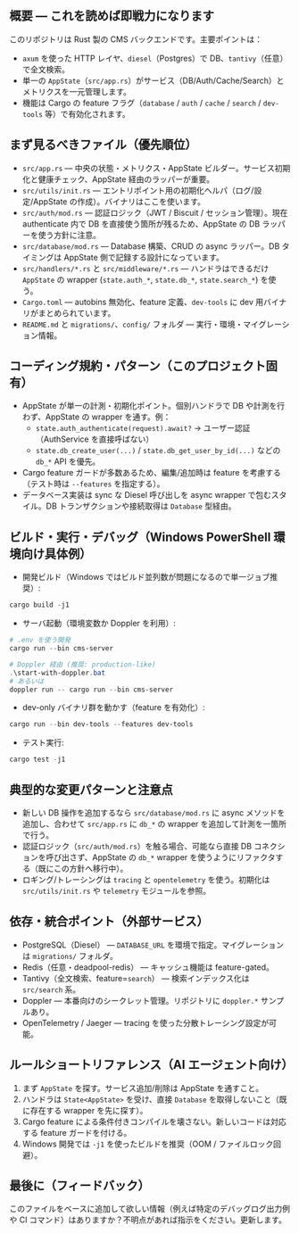 ## 概要 — これを読めば即戦力になります
このリポジトリは Rust 製の CMS バックエンドです。主要ポイントは：
- `axum` を使った HTTP レイヤ、`diesel`（Postgres）で DB、`tantivy`（任意）で全文検索。
- 単一の `AppState`（`src/app.rs`）がサービス（DB/Auth/Cache/Search）とメトリクスを一元管理します。
- 機能は Cargo の feature フラグ（`database` / `auth` / `cache` / `search` / `dev-tools` 等）で有効化されます。

## まず見るべきファイル（優先順位）
- `src/app.rs` — 中央の状態・メトリクス・AppState ビルダー。サービス初期化と健康チェック、AppState 経由のラッパーが重要。
- `src/utils/init.rs` — エントリポイント用の初期化ヘルパ（ログ/設定/AppState の作成）。バイナリはここを使います。
- `src/auth/mod.rs` — 認証ロジック（JWT / Biscuit / セッション管理）。現在 authenticate 内で DB を直接使う箇所が残るため、AppState の DB ラッパーを使う方針に注意。
- `src/database/mod.rs` — Database 構築、CRUD の async ラッパー。DB タイミングは AppState 側で記録する設計になっています。
- `src/handlers/*.rs` と `src/middleware/*.rs` — ハンドラはできるだけ `AppState` の wrapper (`state.auth_*`, `state.db_*`, `state.search_*`) を使う。
- `Cargo.toml` — autobins 無効化、feature 定義、`dev-tools` に dev 用バイナリがまとめられています。
- `README.md` と `migrations/`、`config/` フォルダ — 実行・環境・マイグレーション情報。

## コーディング規約・パターン（このプロジェクト固有）
- AppState が単一の計測・初期化ポイント。個別ハンドラで DB や計測を行わず、AppState の wrapper を通す。例：
  - `state.auth_authenticate(request).await?` → ユーザー認証（AuthService を直接呼ばない）
  - `state.db_create_user(...)` / `state.db_get_user_by_id(...)` などの `db_*` API を優先。
- Cargo feature ガードが多数あるため、編集/追加時は feature を考慮する（テスト時は `--features` を指定する）。
- データベース実装は sync な Diesel 呼び出しを async wrapper で包むスタイル。DB トランザクションや接続取得は `Database` 型経由。

## ビルド・実行・デバッグ（Windows PowerShell 環境向け具体例）
- 開発ビルド（Windows ではビルド並列数が問題になるので単一ジョブ推奨）:
```powershell
cargo build -j1
```
- サーバ起動（環境変数か Doppler を利用）:
```powershell
# .env を使う開発
cargo run --bin cms-server

# Doppler 経由 (推奨: production-like)
.\start-with-doppler.bat
# あるいは
doppler run -- cargo run --bin cms-server
```
- dev-only バイナリ群を動かす（feature を有効化）:
```powershell
cargo run --bin dev-tools --features dev-tools
```
- テスト実行:
```powershell
cargo test -j1
```

## 典型的な変更パターンと注意点
- 新しい DB 操作を追加するなら `src/database/mod.rs` に async メソッドを追加し、合わせて `src/app.rs` に `db_*` の wrapper を追加して計測を一箇所で行う。
- 認証ロジック（`src/auth/mod.rs`）を触る場合、可能なら直接 DB コネクションを呼び出さず、AppState の `db_*` wrapper を使うようにリファクタする（既にこの方針へ移行中）。
- ロギング/トレーシングは `tracing` と `opentelemetry` を使う。初期化は `src/utils/init.rs` や `telemetry` モジュールを参照。

## 依存・統合ポイント（外部サービス）
- PostgreSQL（Diesel） — `DATABASE_URL` を環境で指定。マイグレーションは `migrations/` フォルダ。
- Redis（任意・deadpool-redis） — キャッシュ機能は feature-gated。
- Tantivy（全文検索、feature=`search`） — 検索インデックス化は `src/search` 系。
- Doppler — 本番向けのシークレット管理。リポジトリに `doppler.*` サンプルあり。
- OpenTelemetry / Jaeger — tracing を使った分散トレーシング設定が可能。

## ルールショートリファレンス（AI エージェント向け）
1. まず `AppState` を探す。サービス追加/削除は AppState を通すこと。  
2. ハンドラは `State<AppState>` を受け、直接 `Database` を取得しないこと（既に存在する wrapper を先に探す）。  
3. Cargo feature による条件付きコンパイルを壊さない。新しいコードは対応する feature ガードを付ける。  
4. Windows 開発では `-j1` を使ったビルドを推奨（OOM / ファイルロック回避）。

## 最後に（フィードバック）
このファイルをベースに追加して欲しい情報（例えば特定のデバッグログ出力例や CI コマンド）はありますか？不明点があれば指示をください。更新します。
